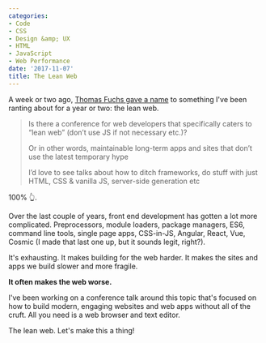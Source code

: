 ```yaml
---
categories:
- Code
- CSS
- Design &amp; UX
- HTML
- JavaScript
- Web Performance
date: '2017-11-07'
title: The Lean Web
---
```


A week or two ago, [Thomas Fuchs gave a name](https://twitter.com/thomasfuchs/status/925341886944038914) to something I've been ranting about for a year or two: the lean web.

> Is there a conference for web developers that specifically caters to “lean web” (don’t use JS if not necessary etc.)?
>
> Or in other words, maintainable long-term apps and sites that don’t use the latest temporary hype
>
> I’d love to see talks about how to ditch frameworks, do stuff with just HTML, CSS & vanilla JS, server-side generation etc

100% &#x1f446;.

Over the last couple of years, front end development has gotten a lot more complicated. Preprocessors, module loaders, package managers, ES6, command line tools, single page apps, CSS-in-JS, Angular, React, Vue, Cosmic (I made that last one up, but it sounds legit, right?).

It's exhausting. It makes building for the web harder. It makes the sites and apps we build slower and more fragile.

**It often makes the web worse.**

I've been working on a conference talk around this topic that's focused on how to build modern, engaging websites and web apps without all of the cruft. All you need is a web browser and text editor.

The lean web. Let's make this a thing!